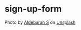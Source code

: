 # sign-up-form
Photo by <a href="https://unsplash.com/@aldebarans?utm_content=creditCopyText&utm_medium=referral&utm_source=unsplash">Aldebaran S</a> on <a href="https://unsplash.com/photos/green-and-blue-galaxy-sky-zzi-6FCQtF8?utm_content=creditCopyText&utm_medium=referral&utm_source=unsplash">Unsplash</a>
  